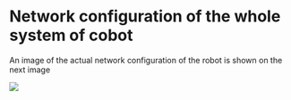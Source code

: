 # Network configuration of the whole system of cobot 

An image of the actual network configuration of the robot is shown on the next image

![](resources/networkconfiguration.png)

